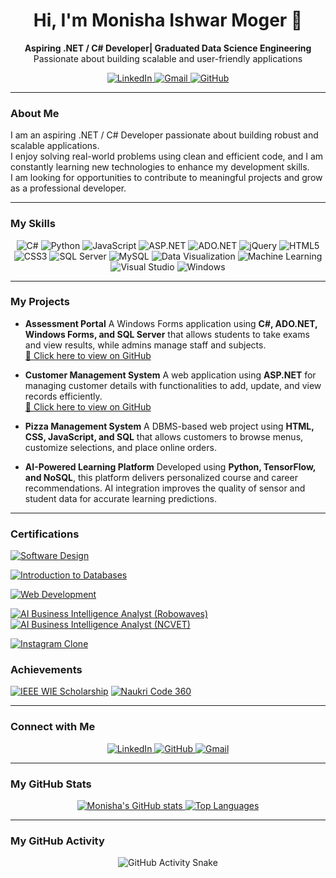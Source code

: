 <h1 align="center">Hi, I'm Monisha Ishwar Moger 👋</h1>

<p align="center">
  <strong>Aspiring .NET / C# Developer| Graduated Data Science Engineering</strong> <br>
  Passionate about building scalable and user-friendly applications
</p>

<p align="center">
  <a href="www.linkedin.com/in/monisha-ishwar-moger-b17950309">
    <img src="https://img.shields.io/badge/LinkedIn-0077B5?style=for-the-badge&logo=linkedin&logoColor=white" alt="LinkedIn" />
  </a>
  <a href="mailto:monishamoger15@gmail.com">
    <img src="https://img.shields.io/badge/Gmail-D14836?style=for-the-badge&logo=gmail&logoColor=white" alt="Gmail" />
  </a>
  <a href="https://github.com/123monisha">
    <img src="https://img.shields.io/badge/GitHub-100000?style=for-the-badge&logo=github&logoColor=white" alt="GitHub" />
  </a>
</p>

---
### About Me

I am an aspiring .NET / C# Developer passionate about building robust and scalable applications.  
I enjoy solving real-world problems using clean and efficient code, and I am constantly learning new technologies to enhance my development skills.  
I am looking for opportunities to contribute to meaningful projects and grow as a professional developer.

---
### My Skills

<p align="center">
  <img src="https://img.shields.io/badge/C%23-239120?style=for-the-badge&logo=c-sharp&logoColor=white" alt="C#" />
  <img src="https://img.shields.io/badge/Python-3776AB?style=for-the-badge&logo=python&logoColor=white" alt="Python" />
  <img src="https://img.shields.io/badge/JavaScript-F7DF1E?style=for-the-badge&logo=javascript&logoColor=black" alt="JavaScript" />
  
  <img src="https://img.shields.io/badge/ASP.NET-5C2D91?style=for-the-badge&logo=dot-net&logoColor=white" alt="ASP.NET" />
  <img src="https://img.shields.io/badge/ADO.NET-007ACC?style=for-the-badge&logo=Microsoft&logoColor=white" alt="ADO.NET" />
  <img src="https://img.shields.io/badge/jQuery-0769AD?style=for-the-badge&logo=jquery&logoColor=white" alt="jQuery" />
  
  <img src="https://img.shields.io/badge/HTML5-E34F26?style=for-the-badge&logo=html5&logoColor=white" alt="HTML5" />
  <img src="https://img.shields.io/badge/CSS3-1572B6?style=for-the-badge&logo=css3&logoColor=white" alt="CSS3" />
  
  <img src="https://img.shields.io/badge/Microsoft%20SQL%20Server-CC2927?style=for-the-badge&logo=microsoft-sql-server&logoColor=white" alt="SQL Server" />
  <img src="https://img.shields.io/badge/MySQL-4479A1?style=for-the-badge&logo=mysql&logoColor=white" alt="MySQL" />
  
  <img src="https://img.shields.io/badge/Data%20Visualization-FC6600?style=for-the-badge&logo=tableau&logoColor=white" alt="Data Visualization" />
  <img src="https://img.shields.io/badge/Machine%20Learning-FF6F61?style=for-the-badge&logo=python&logoColor=white" alt="Machine Learning" />
  
  <img src="https://img.shields.io/badge/Visual%20Studio-5C2D91?style=for-the-badge&logo=visual-studio&logoColor=white" alt="Visual Studio" />
  <img src="https://img.shields.io/badge/Windows-0078D6?style=for-the-badge&logo=windows&logoColor=white" alt="Windows" />
</p>

---
### My Projects

* **Assessment Portal** A Windows Forms application using **C#, ADO.NET, Windows Forms, and SQL Server** that allows students to take exams and view results, while admins manage staff and subjects.  
  [🔗 Click here to view on GitHub](https://github.com/123monisha/AssessmentPortal)

* **Customer Management System** A web application using **ASP.NET** for managing customer details with functionalities to add, update, and view records efficiently.<br/>
  [🔗 Click here to view on GitHub](https://github.com/123monisha/Customer_Management_App_ASP.NET )

* **Pizza Management System** A DBMS-based web project using **HTML, CSS, JavaScript, and SQL** that allows customers to browse menus, customize selections, and place online orders.

* **AI-Powered Learning Platform** Developed using **Python, TensorFlow, and NoSQL**, this platform delivers personalized course and career recommendations. AI integration improves the quality of sensor and student data for accurate learning predictions.
  
---
### Certifications 
[![Software Design](https://img.shields.io/badge/Software%20Design-IEEE%20Course-orange)](https://drive.google.com/file/d/11X91jK1XBEdAzbUaiTzeU__Nr1bAgBdl/view?usp=drivesdk)

[![Introduction to Databases](https://img.shields.io/badge/Introduction%20to%20Databases-Meta%20Certified-blueviolet)](https://drive.google.com/file/d/1XYM9cLK-2YzNfMZRtjkBaFtOu7cOvehC/view?usp=drivesdk)

[![Web Development](https://img.shields.io/badge/Web%20Development-CodSoft%20Internship-red)](https://drive.google.com/file/d/10S-E2cVIKHsqZc_x_-E7nNkd-7UjRrDZ/view?usp=drivesdk)

[![AI Business Intelligence Analyst (Robowaves)](https://img.shields.io/badge/AI%20Business%20Intelligence%20Analyst-Robowaves-4b0082)](https://drive.google.com/file/d/1npqvtvOpDv4b6vtltnUBDtFl8IxpdKIJ/view?usp=drive_link)
[![AI Business Intelligence Analyst (NCVET)](https://img.shields.io/badge/AI%20Business%20Intelligence%20Analyst-NCVET%20(Mar%202025)-3c8d3c)](https://drive.google.com/file/d/19Cyj1J_xa8jWaD4VfnWeaaR1WLlT47cn/view?usp=drive_link)

[![Instagram Clone](https://img.shields.io/badge/Instagram%20Clone-DevTown-993399)](https://drive.google.com/file/d/1cwv1FNrtmBdzn2o7ECBAfld2VHqL3vKz/view?usp=drivesdk)

### Achievements

[![IEEE WIE Scholarship](https://img.shields.io/badge/IEEE%20WIE%20Scholarship-Awarded-brightgreen)](https://drive.google.com/file/d/1GFj_Y_31MZpLb2D-87Ag4uIvxEwop4ta/view?usp=drive_link)
[![Naukri Code 360](https://img.shields.io/badge/Naukri%20Code%20360-Top%209.58%25-blue)](https://drive.google.com/file/d/1MzgKczbB4fgOHJZZJeHvuByl4pRUcDJI/view?usp=sharing)

---
### Connect with Me

<p align="center">
  <a href="https://www.linkedin.com/in/monisha-ishwar-moger-b179503099" target="_blank">
    <img src="https://img.shields.io/badge/LinkedIn-0077B5?style=for-the-badge&logo=linkedin&logoColor=white" alt="LinkedIn" />
  </a>
  <a href="https://github.com/123monisha" target="_blank">
    <img src="https://img.shields.io/badge/GitHub-100000?style=for-the-badge&logo=github&logoColor=white" alt="GitHub" />
  </a>
  <a href="mailto:monishamoger15@gmail.com" target="_blank">
    <img src="https://img.shields.io/badge/Gmail-D14836?style=for-the-badge&logo=gmail&logoColor=white" alt="Gmail" />
  </a>
</p>

---
### My GitHub Stats

<p align="center">
  <a href="https://github.com/123monisha" target="_blank">
    <img src="https://github-readme-stats.vercel.app/api?username=123monisha&show_icons=true&theme=default" alt="Monisha's GitHub stats" />
  </a>
  <a href="https://github.com/123monisha" target="_blank">
    <img src="https://github-readme-stats.vercel.app/api/top-langs/?username=123monisha&layout=compact" alt="Top Languages" />
  </a>
</p>

---
### My GitHub Activity

<p align="center">
  <img src="https://raw.githubusercontent.com/123monisha/123monisha/main/dist/github-snake.svg" alt="GitHub Activity Snake" />
</p>
